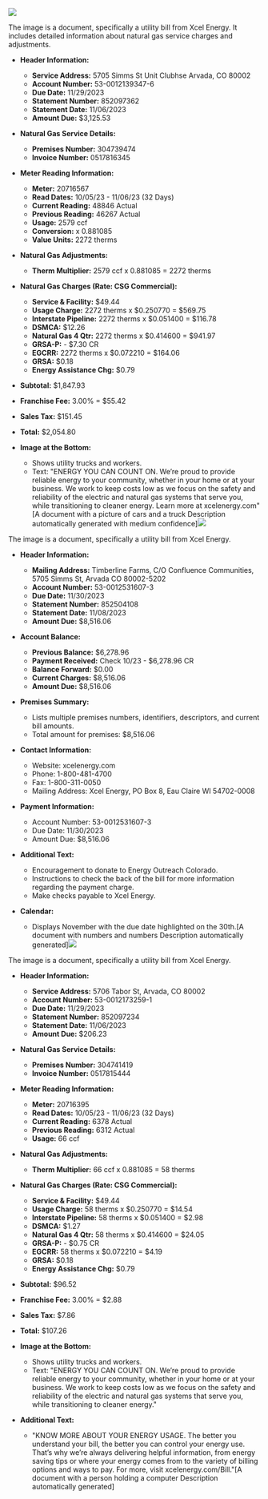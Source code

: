 ![](images/img-0.jpeg)

The image is a document, specifically a utility bill from Xcel Energy. It includes detailed information about natural gas service charges and adjustments.

- **Header Information:**
  - **Service Address:** 5705 Simms St Unit Clubhse Arvada, CO 80002
  - **Account Number:** 53-0012139347-6
  - **Due Date:** 11/29/2023
  - **Statement Number:** 852097362
  - **Statement Date:** 11/06/2023
  - **Amount Due:** $3,125.53

- **Natural Gas Service Details:**
  - **Premises Number:** 304739474
  - **Invoice Number:** 0517816345

- **Meter Reading Information:**
  - **Meter:** 20716567
  - **Read Dates:** 10/05/23 - 11/06/23 (32 Days)
  - **Current Reading:** 48846 Actual
  - **Previous Reading:** 46267 Actual
  - **Usage:** 2579 ccf
  - **Conversion:** x 0.881085
  - **Value Units:** 2272 therms

- **Natural Gas Adjustments:**
  - **Therm Multiplier:** 2579 ccf x 0.881085 = 2272 therms

- **Natural Gas Charges (Rate: CSG Commercial):**
  - **Service & Facility:** $49.44
  - **Usage Charge:** 2272 therms x $0.250770 = $569.75
  - **Interstate Pipeline:** 2272 therms x $0.051400 = $116.78
  - **DSMCA:** $12.26
  - **Natural Gas 4 Qtr:** 2272 therms x $0.414600 = $941.97
  - **GRSA-P:** - $7.30 CR
  - **EGCRR:** 2272 therms x $0.072210 = $164.06
  - **GRSA:** $0.18
  - **Energy Assistance Chg:** $0.79

- **Subtotal:** $1,847.93
- **Franchise Fee:** 3.00% = $55.42
- **Sales Tax:** $151.45
- **Total:** $2,054.80

- **Image at the Bottom:**
  - Shows utility trucks and workers.
  - Text: "ENERGY YOU CAN COUNT ON. We’re proud to provide reliable energy to your community, whether in your home or at your business. We work to keep costs low as we focus on the safety and reliability of the electric and natural gas systems that serve you, while transitioning to cleaner energy. Learn more at xcelenergy.com"[A document with a picture of cars and a truck Description automatically generated with medium confidence]![](images/img-1.jpeg)

The image is a document, specifically a utility bill from Xcel Energy.

- **Header Information:**
  - **Mailing Address:** Timberline Farms, C/O Confluence Communities, 5705 Simms St, Arvada CO 80002-5202
  - **Account Number:** 53-0012531607-3
  - **Due Date:** 11/30/2023
  - **Statement Number:** 852504108
  - **Statement Date:** 11/08/2023
  - **Amount Due:** $8,516.06

- **Account Balance:**
  - **Previous Balance:** $6,278.96
  - **Payment Received:** Check 10/23 - $6,278.96 CR
  - **Balance Forward:** $0.00
  - **Current Charges:** $8,516.06
  - **Amount Due:** $8,516.06

- **Premises Summary:**
  - Lists multiple premises numbers, identifiers, descriptors, and current bill amounts.
  - Total amount for premises: $8,516.06

- **Contact Information:**
  - Website: xcelenergy.com
  - Phone: 1-800-481-4700
  - Fax: 1-800-311-0050
  - Mailing Address: Xcel Energy, PO Box 8, Eau Claire WI 54702-0008

- **Payment Information:**
  - Account Number: 53-0012531607-3
  - Due Date: 11/30/2023
  - Amount Due: $8,516.06

- **Additional Text:**
  - Encouragement to donate to Energy Outreach Colorado.
  - Instructions to check the back of the bill for more information regarding the payment charge.
  - Make checks payable to Xcel Energy.

- **Calendar:**
  - Displays November with the due date highlighted on the 30th.[A document with numbers and numbers Description automatically generated]![](images/img-2.jpeg)

The image is a document, specifically a utility bill from Xcel Energy.

- **Header Information:**
  - **Service Address:** 5706 Tabor St, Arvada, CO 80002
  - **Account Number:** 53-0012173259-1
  - **Due Date:** 11/29/2023
  - **Statement Number:** 852097234
  - **Statement Date:** 11/06/2023
  - **Amount Due:** $206.23

- **Natural Gas Service Details:**
  - **Premises Number:** 304741419
  - **Invoice Number:** 0517815444

- **Meter Reading Information:**
  - **Meter:** 20716395
  - **Read Dates:** 10/05/23 - 11/06/23 (32 Days)
  - **Current Reading:** 6378 Actual
  - **Previous Reading:** 6312 Actual
  - **Usage:** 66 ccf

- **Natural Gas Adjustments:**
  - **Therm Multiplier:** 66 ccf x 0.881085 = 58 therms

- **Natural Gas Charges (Rate: CSG Commercial):**
  - **Service & Facility:** $49.44
  - **Usage Charge:** 58 therms x $0.250770 = $14.54
  - **Interstate Pipeline:** 58 therms x $0.051400 = $2.98
  - **DSMCA:** $1.27
  - **Natural Gas 4 Qtr:** 58 therms x $0.414600 = $24.05
  - **GRSA-P:** - $0.75 CR
  - **EGCRR:** 58 therms x $0.072210 = $4.19
  - **GRSA:** $0.18
  - **Energy Assistance Chg:** $0.79

- **Subtotal:** $96.52
- **Franchise Fee:** 3.00% = $2.88
- **Sales Tax:** $7.86
- **Total:** $107.26

- **Image at the Bottom:**
  - Shows utility trucks and workers.
  - Text: "ENERGY YOU CAN COUNT ON. We’re proud to provide reliable energy to your community, whether in your home or at your business. We work to keep costs low as we focus on the safety and reliability of the electric and natural gas systems that serve you, while transitioning to cleaner energy."

- **Additional Text:**
  - "KNOW MORE ABOUT YOUR ENERGY USAGE. The better you understand your bill, the better you can control your energy use. That’s why we’re always delivering helpful information, from energy saving tips or where your energy comes from to the variety of billing options and ways to pay. For more, visit xcelenergy.com/Bill."[A document with a person holding a computer Description automatically generated]

